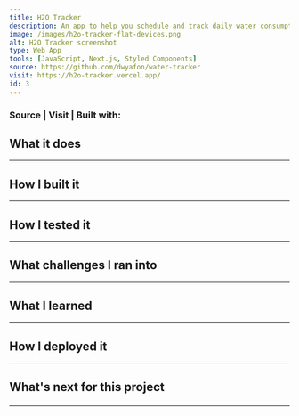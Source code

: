 ```yaml
---
title: H2O Tracker
description: An app to help you schedule and track daily water consumption
image: /images/h2o-tracker-flat-devices.png
alt: H2O Tracker screenshot
type: Web App
tools: [JavaScript, Next.js, Styled Components]
source: https://github.com/dwyafon/water-tracker
visit: https://h2o-tracker.vercel.app/
id: 3
---
```


<main className='main sm:mx-4 md:mx-8 max-w-screen-md lg:mx-48 xl:mx-96 lg:mb-36 text-black dark:text-cream'>

<h3><span className='anchor'>Source</span> | <span className='anchor'>Visit</span> | <span>Built with: <span className='text-cream'></span> </span></h3>

<h2>What it does</h2>

---

<h2>How I built it</h2>

---

<h2>How I tested it</h2>

---

<h2>What challenges I ran into</h2>

---

<h2>What I learned</h2>

---


<h2>How I deployed it</h2>

---

<h2>What's next for this project

---

</main>
